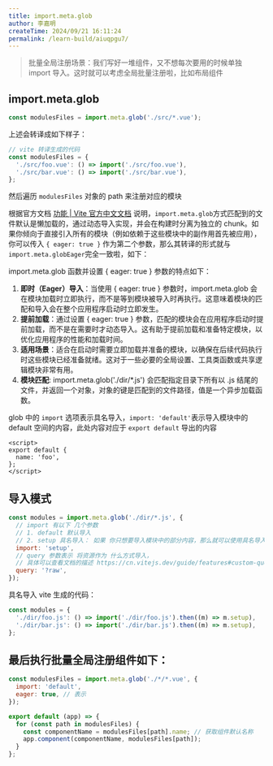 ```yaml
---
title: import.meta.glob
author: 李嘉明
createTime: 2024/09/21 16:11:24
permalink: /learn-build/aiuqpgu7/
---
```


> 批量全局注册场景：我们写好一堆组件，又不想每次要用的时候单独 import 导入。这时就可以考虑全局批量注册啦，比如布局组件

## import.meta.glob

```js
const modulesFiles = import.meta.glob('./src/*.vue');
```

上述会转译成如下样子：

```js
// vite 转译生成的代码
const modulesFiles = {
  './src/foo.vue': () => import('./src/foo.vue'),
  './src/bar.vue': () => import('./src/bar.vue'),
};
```

然后遍历 `modulesFiles` 对象的 path 来注册对应的模块

根据官方文档 [功能 | Vite 官方中文文档](https://link.juejin.cn?target=https%3A%2F%2Fcn.vitejs.dev%2Fguide%2Ffeatures.html%23glob-import 'https://cn.vitejs.dev/guide/features.html#glob-import') 说明，`import.meta.glob`方式匹配到的文件默认是懒加载的，通过动态导入实现，并会在构建时分离为独立的 chunk。如果你倾向于直接引入所有的模块（例如依赖于这些模块中的副作用首先被应用），你可以传入 `{ eager: true }` 作为第二个参数，那么其转译的形式就与`import.meta.globEager`完全一致啦，如下：

import.meta.glob 函数并设置 { eager: true } 参数的特点如下：

1. **即时（Eager）导入**：当使用 { eager: true } 参数时，import.meta.glob 会在模块加载时立即执行，而不是等到模块被导入时再执行。这意味着模块的匹配和导入会在整个应用程序启动时立即发生。
2. **提前加载**：通过设置 { eager: true } 参数，匹配的模块会在应用程序启动时提前加载，而不是在需要时才动态导入。这有助于提前加载和准备特定模块，以优化应用程序的性能和加载时间。
3. **适用场景**：适合在启动时需要立即加载并准备的模块，以确保在后续代码执行时这些模块已经准备就绪。这对于一些必要的全局设置、工具类函数或共享逻辑模块非常有用。
4. **模块匹配**: import.meta.glob('./dir/\*.js') 会匹配指定目录下所有以 .js 结尾的文件，并返回一个对象，对象的键是匹配到的文件路径，值是一个异步加载函数。

glob 中的 `import` 选项表示具名导入，`import: 'default'`表示导入模块中的 default 空间的内容，此处内容对应于 `export default` 导出的内容

```vue
<script>
export default {
  name: 'foo',
};
</script>
```

## 导入模式

```js
const modules = import.meta.glob('./dir/*.js', {
  // import 有以下 几个参数
  // 1. default 默认导入
  // 2. setup 具名导入： 如果 你只想要导入模块中的部分内容，那么就可以使用具名导入
  import: 'setup',
  // query 参数表示 将资源作为 什么方式导入，
  // 具体可以查看文档的描述 https://cn.vitejs.dev/guide/features#custom-queries
  query: '?raw',
});
```

具名导入 vite 生成的代码：

```js
const modules = {
  './dir/foo.js': () => import('./dir/foo.js').then((m) => m.setup),
  './dir/bar.js': () => import('./dir/bar.js').then((m) => m.setup),
};
```

## 最后执行批量全局注册组件如下：

```js
const modulesFiles = import.meta.glob('./*/*.vue', {
  import: 'default',
  eager: true, // 表示
});

export default (app) => {
  for (const path in modulesFiles) {
    const componentName = modulesFiles[path].name; // 获取组件默认名称
    app.component(componentName, modulesFiles[path]);
  }
};
```
